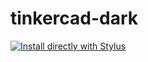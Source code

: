 # tinkercad-dark
[![Install directly with Stylus](https://img.shields.io/badge/Install%20directly%20with-Stylus-00adad.svg)](https://raw.githubusercontent.com/Empix/tinkercad-dark/main/tinkercad-dark.user.css)
